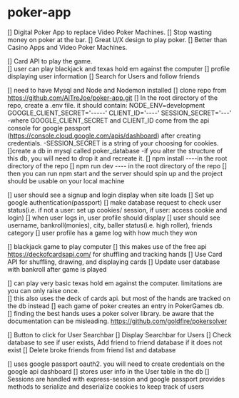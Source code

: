 # poker-app

<!-- description of the app -->
[] Digital Poker App to replace Video Poker Machines.
[] Stop wasting money on poker at the bar.
[] Great U/X design to play poker.
[] Better than Casino Apps and Video Poker Machines.
  
<!-- features -->
[] Card API to play the game.  
[] user can play blackjack and texas hold em against the computer
[] profile displaying user information
[] Search for Users and follow friends

<!-- steps for setup, dependencies -->
[] need to have Mysql and Node and Nodemon installed
[] clone repo from https://github.com/AlTreJoe/poker-app.git
[] In the root directory of the repo, create a .env file.  it should contain: 
  NODE_ENV=development
  GOOGLE_CLIENT_SECRET='-----'
  CLIENT_ID='----'
  SESSION_SECRET='---'
-where GOOGLE_CLIENT_SECRET and CLIENT_ID come from the api console for google passport (https://console.cloud.google.com/apis/dashboard) after creating credentials.
-SESSION_SECRET is a string of your choosing for cookies.  
[]create a db in mysql called poker_database
  -if you alter the structure of this db, you will need to drop it and recreate it. 
[] npm install ----in the root directory of the repo
[] npm run dev  ---- in the root directory of the repo
[] then you can run npm start and the server should spin up and the project should be usable on your local machine

<!-- Login and User Profile -->
[] user should see a signup and login display when site loads
[] Set up google authentication(passport)
[] make database request to check user status(i.e. if not a user: set up cookies/ session, if user: access cookie and login)
[] when user logs in, user profile should display
[] user should see username, bankroll(monies), city, baller status(i.e. high roller), friends category
[] user profile has a game log with how much they won


<!-- BlackJack -->

[]  blackjack game to play computer
[] this makes use of the free api https://deckofcardsapi.com/  for shuffling and tracking hands 
[] Use Card API for shuffling, drawing, and displaying cards
[] Update user database with bankroll after game is played

<!-- Poker -->
[] can play very basic texas hold em against the computer.  limitations are you can only raise once.  
[] this also uses the deck of cards api.  but most of the hands are tracked on the db instead
[] each game of poker creates an entry in PokerGames db.  
[] finding the best hands uses a poker solver library.  be aware that the documentation can be misleading.  https://github.com/goldfire/pokersolver


<!-- Search for Users and Add Friends -->
[] Button to click for User Searchbar
[] Display Searchbar for Users
[] Check database to see if user exists, Add friend to friend database if it does not exist
[] Delete broke friends from friend list and database


<!-- Profile and authentication -->
[] uses google passport oauth2.  you will need to create credentials on the google api dashboard
[] stores user info in the User table in the db
[] Sessions are handled with express-session and google passport provides methods to serialize and deserialize cookies to keep track of users





<!-- Deployment w/ AWS -->



